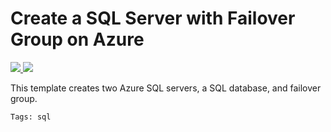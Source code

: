# Create a SQL Server with Failover Group on Azure
<a href="https://portal.azure.com/#create/Microsoft.Template/uri/https%3A%2F%2Fraw.githubusercontent.com%2FTVDKoni%2Fazure-quickstart-templates%2Fmaster%2F101-sql-with-failover-group%2Fazuredeploy.json" target="_blank">
    <img src="http://azuredeploy.net/deploybutton.png"/>
</a>
<a href="http://armviz.io/#/?load=https%3A%2F%2Fraw.githubusercontent.com%2FTVDKoni%2Fazure-quickstart-templates%2Fmaster%2F101-sql-with-failover-group%2Fazuredeploy.json" target="_blank">
    <img src="http://armviz.io/visualizebutton.png"/>
</a>

This template creates two Azure SQL servers, a SQL database, and failover group.

`Tags: sql`
